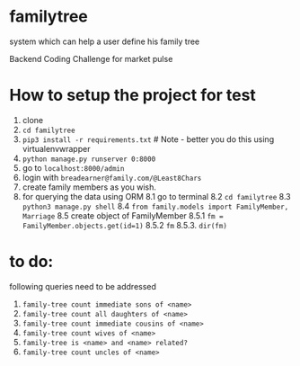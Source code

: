 # familytree
system which can help a user define his family tree

Backend Coding Challenge for market pulse


# How to setup the project for test

1. clone
2. `cd familytree`
3. `pip3 install -r requirements.txt`  # Note - better you do this using virtualenvwrapper
4. `python manage.py runserver 0:8000`
5. go to `localhost:8000/admin`
6. login with `breadearner@family.com/@Least8Chars`
7. create family members as you wish.
8. for querying the data using ORM 
	8.1 go to terminal
	8.2 `cd familytree` 
	8.3 `python3 manage.py shell`
	8.4 `from family.models import FamilyMember, Marriage`
	8.5 create object of FamilyMember
		8.5.1 `fm = FamilyMember.objects.get(id=1)`
		8.5.2 `fm`
		8.5.3. `dir(fm)`


# to do:

following queries need to be addressed

1. `family-tree count immediate sons of <name>`
2. `family-tree count all daughters of <name>`
3. `family-tree count immediate cousins of <name>`
4. `family-tree count wives of <name>`
5. `family-tree is <name> and <name> related?`
6. `family-tree count uncles of <name>`

